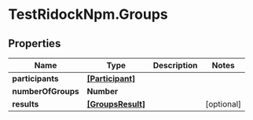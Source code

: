 # TestRidockNpm.Groups

## Properties
Name | Type | Description | Notes
------------ | ------------- | ------------- | -------------
**participants** | [**[Participant]**](Participant.md) |  | 
**numberOfGroups** | **Number** |  | 
**results** | [**[GroupsResult]**](GroupsResult.md) |  | [optional] 


